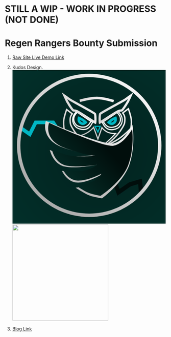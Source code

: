 # STILL A WIP - WORK IN PROGRESS (NOT DONE)


# Regen Rangers Bounty Submission

1. [Raw Site Live Demo Link](https://merry-lily-338a0b.netlify.app)

2. Kudos Design.
   ![Alt text](public/kudos.png)
   <image src="public/kudos.png" width="300" height="300" />

3. [Blog Link](BLOG.md)
